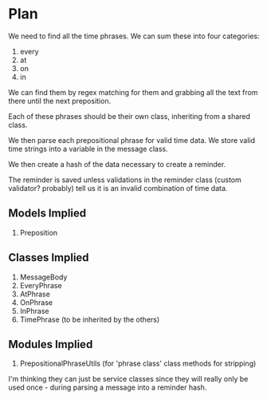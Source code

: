 # Plan

We need to find all the time phrases. We can sum these into four categories:
1. every
2. at
3. on
4. in

We can find them by regex matching for them and grabbing all the text from there until the next preposition.

Each of these phrases should be their own class, inheriting from a shared class.

We then parse each prepositional phrase for valid time data. We store valid time strings into a variable in the message class.

We then create a hash of the data necessary to create a reminder.

The reminder is saved unless validations in the reminder class (custom validator? probably) tell us it is an invalid combination of time data.

## Models Implied
1. Preposition

## Classes Implied
1. MessageBody
2. EveryPhrase
3. AtPhrase
4. OnPhrase
5. InPhrase
6. TimePhrase (to be inherited by the others)

## Modules Implied
1. PrepositionalPhraseUtils (for 'phrase class' class methods for stripping)

I'm thinking they can just be service classes since they will really only be used once - during parsing a message into a reminder hash.
